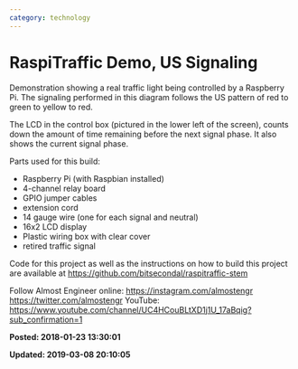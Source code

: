 ```yaml
---
category: technology
---
```

# RaspiTraffic Demo, US Signaling

Demonstration showing a real traffic light being controlled by a Raspberry Pi.  The signaling performed in this diagram follows the US pattern of red to green to yellow to red.

The LCD in the control box (pictured in the lower left of the screen), counts down the amount of time remaining before the next signal phase. It also shows the current signal phase. 

Parts used for this build:
- Raspberry Pi (with Raspbian installed)
- 4-channel relay board
- GPIO jumper cables
- extension cord
- 14 gauge wire (one for each signal and neutral)
- 16x2 LCD display
- Plastic wiring box with clear cover
- retired traffic signal

Code for this project as well as the instructions on how to build this project are available at https://github.com/bitsecondal/raspitraffic-stem

Follow Almost Engineer online: 
https://instagram.com/almostengr
https://twitter.com/almostengr
YouTube: https://www.youtube.com/channel/UC4HCouBLtXD1j1U_17aBqig?sub_confirmation=1

**Posted: 2018-01-23 13:30:01** 

**Updated: 2019-03-08 20:10:05** 


